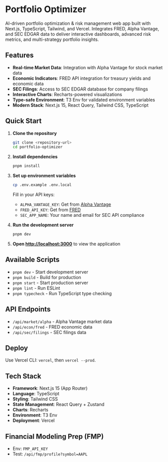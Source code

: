 # Portfolio Optimizer

AI-driven portfolio optimization & risk management web app built with Next.js, TypeScript, Tailwind, and Vercel. Integrates FRED, Alpha Vantage, and SEC EDGAR data to deliver interactive dashboards, advanced risk metrics, and multi-strategy portfolio insights.

## Features

- **Real-time Market Data**: Integration with Alpha Vantage for stock market data
- **Economic Indicators**: FRED API integration for treasury yields and economic data
- **SEC Filings**: Access to SEC EDGAR database for company filings
- **Interactive Charts**: Recharts-powered visualizations
- **Type-safe Environment**: T3 Env for validated environment variables
- **Modern Stack**: Next.js 15, React Query, Tailwind CSS, TypeScript

## Quick Start

1. **Clone the repository**
   ```bash
   git clone <repository-url>
   cd portfolio-optimizer
   ```

2. **Install dependencies**
   ```bash
   pnpm install
   ```

3. **Set up environment variables**
   ```bash
   cp .env.example .env.local
   ```
   
   Fill in your API keys:
   - `ALPHA_VANTAGE_KEY`: Get from [Alpha Vantage](https://www.alphavantage.co/support/#api-key)
   - `FRED_API_KEY`: Get from [FRED](https://fred.stlouisfed.org/docs/api/api_key.html)
   - `SEC_APP_NAME`: Your name and email for SEC API compliance

4. **Run the development server**
   ```bash
   pnpm dev
   ```

5. **Open [http://localhost:3000](http://localhost:3000)** to view the application

## Available Scripts

- `pnpm dev` - Start development server
- `pnpm build` - Build for production
- `pnpm start` - Start production server
- `pnpm lint` - Run ESLint
- `pnpm typecheck` - Run TypeScript type checking

## API Endpoints

- `/api/market/alpha` - Alpha Vantage market data
- `/api/econ/fred` - FRED economic data
- `/api/sec/filings` - SEC filings data

## Deploy

Use Vercel CLI: `vercel`, then `vercel --prod`.

## Tech Stack

- **Framework**: Next.js 15 (App Router)
- **Language**: TypeScript
- **Styling**: Tailwind CSS
- **State Management**: React Query + Zustand
- **Charts**: Recharts
- **Environment**: T3 Env
- **Deployment**: Vercel

## Financial Modeling Prep (FMP)
- Env: `FMP_API_KEY`
- Test: `/api/fmp/profile?symbol=AAPL`
